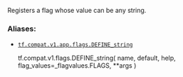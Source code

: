 Registers a flag whose value can be any string.

### Aliases:

  * [`tf.compat.v1.app.flags.DEFINE_string`](/api_docs/python/tf/compat/v1/flags/DEFINE_string)

    
    
    tf.compat.v1.flags.DEFINE_string(
        name,
        default,
        help,
        flag_values=_flagvalues.FLAGS,
        **args
    )
    

